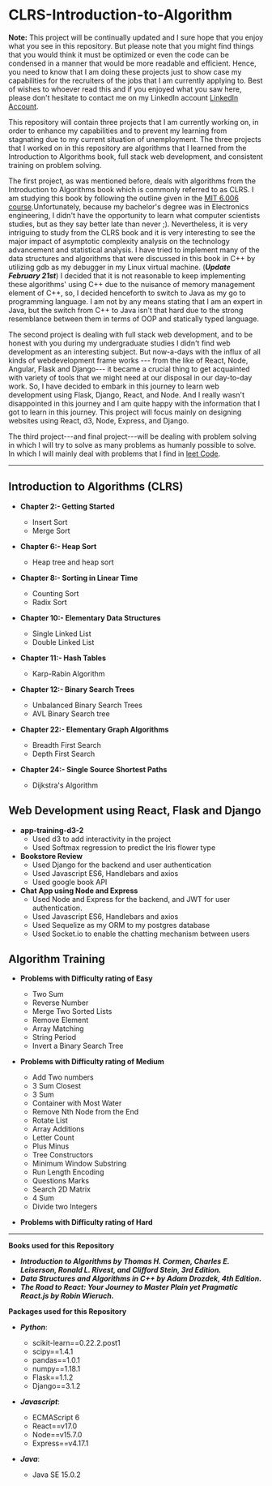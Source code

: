 # CLRS-Introduction-to-Algorithm
**Note:** This project will be continually updated and I sure hope that you enjoy what you see in this repository. But please note that you might find things that you would think it must be optimized or even the code can be condensed in a manner that would be more readable and efficient. Hence, you need to know that I am doing these projects just to show case my capabilities for the recruiters of the jobs that I am currently applying to. Best of wishes to whoever read this and if you enjoyed what you saw here, please don't hesitate to contact me on my LinkedIn account [LinkedIn Account](https://www.linkedin.com/in/rashidalazzoni/).

This repository will contain three projects that I am currently working on, in order to enhance my capabilities and to prevent my learning from stagnating due to my current situation of unemployment. The three projects that I worked on in this repository are algorithms that I learned from the Introduction to Algorithms book, full stack web development, and consistent training on problem solving.

The first project, as was mentioned before, deals with algorithms from the Introduction to Algorithms book which is commonly referred to as CLRS. I am studying this book by following the outline given in the [MIT 6.006 course](https://ocw.mit.edu/courses/electrical-engineering-and-computer-science/6-006-introduction-to-algorithms-fall-2011/index.htm).Unfortunately, because my bachelor's degree was in Electronics engineering, I didn't have the opportunity to learn what computer scientists studies, but as they say better late than never ;). Nevertheless, it is very intriguing to study from the CLRS book and it is very interesting to see the major impact of asymptotic complexity analysis on the technology advancement and statistical analysis. I have tried to implement many of the data structures and algorithms that were discussed in this book in C++ by utilizing gdb as my debugger in my Linux virtual machine. (***Update February 21st***) I decided that it is not reasonable to keep implementing these algorithms' using C++ due to the nuisance of memory management element of C++, so, I decided henceforth to switch to Java as my go to programming language. I am not by any means stating that I am an expert in Java, but the switch from C++ to Java isn't that hard due to the strong resemblance between them in terms of OOP and statically typed language.

The second project is dealing with full stack web development, and to be honest with you during my undergraduate studies I didn't find web development as an interesting subject. But now-a-days with the influx of all kinds of webdevelopment frame works --- from the like of React, Node, Angular, Flask and Django--- it became a crucial thing to get acquainted with variety of tools that we might need at our disposal in our day-to-day work. So, I have decided to embark in this journey to learn web development using Flask, Django, React, and Node. And I really wasn't disappointed in this journey and I am quite happy with the information that I got to learn in this journey. This project will focus mainly on designing websites using React, d3, Node, Express, and Django.

The third project---and final project---will be dealing with problem solving in which I will try to solve as many problems as humanly possible to solve. In which I will mainly deal with problems that I find in  [leet Code](https://leetcode.com/problemset/all/).

--------------------------------------------------------------------------------------------------------
## Introduction to Algorithms (CLRS)
   * **Chapter 2:- Getting Started**
       * Insert Sort
       * Merge Sort
       
   * **Chapter 6:- Heap Sort**
       * Heap tree and heap sort

   * **Chapter 8:- Sorting in Linear Time**
       * Counting Sort
       * Radix Sort

   * **Chapter 10:- Elementary Data Structures**
       * Single Linked List
       * Double Linked List
    
   * **Chapter 11:- Hash Tables**
       * Karp-Rabin Algorithm
    
   * **Chapter 12:- Binary Search Trees**
       * Unbalanced Binary Search Trees
       * AVL Binary Search tree
       
   * **Chapter 22:- Elementary Graph Algorithms**
       * Breadth First Search
       * Depth First Search
       
   * **Chapter 24:- Single Source Shortest Paths**
       * Dijkstra's Algorithm

## Web Development using React, Flask and Django

   * **app-training-d3-2**
       * Used d3 to add interactivity in the project
       * Used Softmax regression to predict the Iris flower type
   * **Bookstore Review**
       * Used Django for the backend and user authentication
       * Used Javascript ES6, Handlebars and axios
       * Used google book API
   * **Chat App using Node and Express**
       * Used Node and Express for the backend, and JWT for user authentication.
       * Used Javascript ES6, Handlebars and axios
       * Used Sequelize as my ORM to my postgres database
       * Used Socket.io to enable the chatting mechanism between users
       
## Algorithm Training

   * **Problems with Difficulty rating of Easy**
       * Two Sum
       * Reverse Number
       * Merge Two Sorted Lists
       * Remove Element
       * Array Matching
       * String Period
       * Invert a Binary Search Tree

   * **Problems with Difficulty rating of Medium**
       * Add Two numbers
       * 3 Sum Closest
       * 3 Sum
       * Container with Most Water
       * Remove Nth Node from the End
       * Rotate List
       * Array Additions
       * Letter Count
       * Plus Minus
       * Tree Constructors
       * Minimum Window Substring
       * Run Length Encoding
       * Questions Marks
       * Search 2D Matrix
       * 4 Sum
       * Divide two Integers
      
   * **Problems with Difficulty rating of Hard**
--------------------------------------------------------------------------------------------------------
**Books used for this Repository**
  * ***Introduction to Algorithms by Thomas H. Cormen, Charles E. Leiserson, Ronald L. Rivest, and Clifford Stein, 3rd Edition.***
  * ***Data Structures and Algorithms in C++ by Adam Drozdek, 4th Edition.***
  * ***The Road to React: Your Journey to Master Plain yet Pragmatic React.js by Robin Wieruch.***


**Packages used for this Repository**
  * ***Python***:
    * scikit-learn==0.22.2.post1
    * scipy==1.4.1
    * pandas==1.0.1
    * numpy==1.18.1
    * Flask==1.1.2
    * Django==3.1.2

 * ***Javascript***:
    * ECMAScript 6
    * React==v17.0
    * Node==v15.7.0
    * Express==v4.17.1
   
 * ***Java***:
    * Java SE 15.0.2


 
